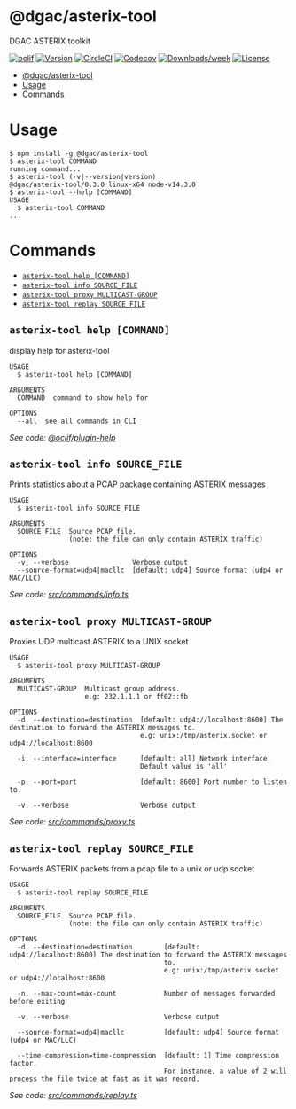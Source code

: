 # @dgac/asterix-tool

DGAC ASTERIX toolkit

[![oclif](https://img.shields.io/badge/cli-oclif-brightgreen.svg)](https://oclif.io)
[![Version](https://img.shields.io/npm/v/@dgac/asterix-replay.svg)](https://npmjs.org/package/@dgac/asterix-replay)
[![CircleCI](https://circleci.com/gh/kouak/asterix-replay/tree/master.svg?style=shield)](https://circleci.com/gh/kouak/asterix-replay/tree/master)
[![Codecov](https://codecov.io/gh/kouak/asterix-replay/branch/master/graph/badge.svg)](https://codecov.io/gh/kouak/asterix-replay)
[![Downloads/week](https://img.shields.io/npm/dw/@dgac/asterix-replay.svg)](https://npmjs.org/package/@dgac/asterix-replay)
[![License](https://img.shields.io/npm/l/@dgac/asterix-replay.svg)](https://github.com/kouak/asterix-replay/blob/master/package.json)

<!-- toc -->
* [@dgac/asterix-tool](#dgacasterix-tool)
* [Usage](#usage)
* [Commands](#commands)
<!-- tocstop -->

# Usage

<!-- usage -->
```sh-session
$ npm install -g @dgac/asterix-tool
$ asterix-tool COMMAND
running command...
$ asterix-tool (-v|--version|version)
@dgac/asterix-tool/0.3.0 linux-x64 node-v14.3.0
$ asterix-tool --help [COMMAND]
USAGE
  $ asterix-tool COMMAND
...
```
<!-- usagestop -->

# Commands

<!-- commands -->
* [`asterix-tool help [COMMAND]`](#asterix-tool-help-command)
* [`asterix-tool info SOURCE_FILE`](#asterix-tool-info-source_file)
* [`asterix-tool proxy MULTICAST-GROUP`](#asterix-tool-proxy-multicast-group)
* [`asterix-tool replay SOURCE_FILE`](#asterix-tool-replay-source_file)

## `asterix-tool help [COMMAND]`

display help for asterix-tool

```
USAGE
  $ asterix-tool help [COMMAND]

ARGUMENTS
  COMMAND  command to show help for

OPTIONS
  --all  see all commands in CLI
```

_See code: [@oclif/plugin-help](https://github.com/oclif/plugin-help/blob/v3.1.0/src/commands/help.ts)_

## `asterix-tool info SOURCE_FILE`

Prints statistics about a PCAP package containing ASTERIX messages

```
USAGE
  $ asterix-tool info SOURCE_FILE

ARGUMENTS
  SOURCE_FILE  Source PCAP file.
               (note: the file can only contain ASTERIX traffic)

OPTIONS
  -v, --verbose                Verbose output
  --source-format=udp4|macllc  [default: udp4] Source format (udp4 or MAC/LLC)
```

_See code: [src/commands/info.ts](https://github.com/DGAC/asterix-tool/blob/v0.3.0/src/commands/info.ts)_

## `asterix-tool proxy MULTICAST-GROUP`

Proxies UDP multicast ASTERIX to a UNIX socket

```
USAGE
  $ asterix-tool proxy MULTICAST-GROUP

ARGUMENTS
  MULTICAST-GROUP  Multicast group address.
                   e.g: 232.1.1.1 or ff02::fb

OPTIONS
  -d, --destination=destination  [default: udp4://localhost:8600] The destination to forward the ASTERIX messages to.
                                 e.g: unix:/tmp/asterix.socket or udp4://localhost:8600

  -i, --interface=interface      [default: all] Network interface.
                                 Default value is 'all'

  -p, --port=port                [default: 8600] Port number to listen to.

  -v, --verbose                  Verbose output
```

_See code: [src/commands/proxy.ts](https://github.com/DGAC/asterix-tool/blob/v0.3.0/src/commands/proxy.ts)_

## `asterix-tool replay SOURCE_FILE`

Forwards ASTERIX packets from a pcap file to a unix or udp socket

```
USAGE
  $ asterix-tool replay SOURCE_FILE

ARGUMENTS
  SOURCE_FILE  Source PCAP file.
               (note: the file can only contain ASTERIX traffic)

OPTIONS
  -d, --destination=destination        [default: udp4://localhost:8600] The destination to forward the ASTERIX messages
                                       to.
                                       e.g: unix:/tmp/asterix.socket or udp4://localhost:8600

  -n, --max-count=max-count            Number of messages forwarded before exiting

  -v, --verbose                        Verbose output

  --source-format=udp4|macllc          [default: udp4] Source format (udp4 or MAC/LLC)

  --time-compression=time-compression  [default: 1] Time compression factor.
                                       For instance, a value of 2 will process the file twice at fast as it was record.
```

_See code: [src/commands/replay.ts](https://github.com/DGAC/asterix-tool/blob/v0.3.0/src/commands/replay.ts)_
<!-- commandsstop -->
